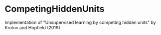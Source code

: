 # CompetingHiddenUnits
Implementation of "Unsupervised learning by competing hidden units" by Krotov and Hopfield (2019)
